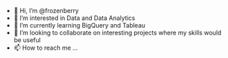 - 👋 Hi, I’m @frozenberry
- 👀 I’m interested in Data and Data Analytics
- 🌱 I’m currently learning BigQuery and Tableau
- 💞️ I’m looking to collaborate on interesting projects where my skills would be useful
- 📫 How to reach me ...

<!---
frozenberry/frozenberry is a ✨ special ✨ repository because its `README.md` (this file) appears on your GitHub profile.
You can click the Preview link to take a look at your changes.
--->
